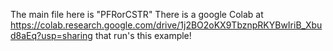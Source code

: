 The main file here is "PFRorCSTR"
There is a google Colab at https://colab.research.google.com/drive/1j2BO2oKX9TbznpRKYBwIriB_Xbud8aEq?usp=sharing that run's this example!
